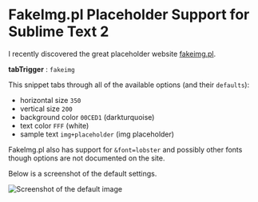 # FakeImg.pl Placeholder Support for Sublime Text 2

I recently discovered the great placeholder website [fakeimg.pl](http://fakeimg.pl/).

**tabTrigger** : `fakeimg`

This snippet tabs through all of the available options (and their `defaults`):

- horizontal size `350`
- vertical size `200`
- background color `00CED1` (darkturquoise)
- text color `FFF` (white)
- sample text `img+placeholder` (img placeholder)

FakeImg.pl also has support for `&font=lobster` and possibly other fonts though options are not documented on the site.

Below is a screenshot of the default settings.

![Screenshot of the default image](https://raw.github.com/tinacious/fakeimg.sublime-snippet/master/fakeimg-screenshot.png)